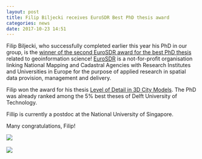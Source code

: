 ```yaml
---
layout: post
title: Filip Biljecki receives EuroSDR Best PhD thesis award
categories: news
date: 2017-10-23 14:51
---
```


Filip Biljecki, who successfully completed earlier this year his PhD in our group, is the [winner of the second EuroSDR award for the best PhD thesis](http://www.eurosdr.net/news/eurosdr-award-winner-2017) related to geoinformation science!
[EuroSDR](http://www.eurosdr.net) is a not-for-profit organisation linking National Mapping and Cadastral Agencies with Research Institutes and Universities in Europe for the purpose of applied research in spatial data provision, management and delivery.

Filip won the award for his thesis [Level of Detail in 3D City Models](http://filipbiljecki.com/phd/dissertationFilipBiljecki.pdf).
The PhD was already ranked among the 5% best theses of Delft University of Technology.

Fillip is currently a postdoc at the National University of Singapore.

Many congratulations, Filip!

<img src="{{ site.baseurl }}/img/2017/awardFilip.png"/><br/><br/>
<img src="{{ site.baseurl }}/img/2017/FilipPhD.jpg"/><br/><br/>
